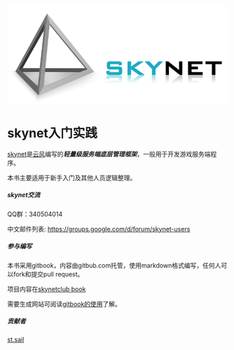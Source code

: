 ![skynet logo](static/logo/skynet.png)

skynet入门实践
====

[skynet](https://github.com/cloudwu/skynet)是[云风](http://blog.codingnow.com/)编写的***轻量级服务端底层管理框架***，一般用于开发游戏服务端程序。

本书主要适用于新手入门及其他人员逻辑整理。

##### skynet交流

QQ群：340504014

中文邮件列表: https://groups.google.com/d/forum/skynet-users

##### 参与编写

本书采用gitbook，内容由gitbub.com托管，使用markdown格式编写，任何人可以fork和提交pull request。

项目内容在[skynetclub book](https://github.com/skynetclub/book)

需要生成网站可阅读[gitbook的使用](http://dockerpool.com/static/books/gitbook_cn/index.html)了解。



##### 贡献者

[st.sail](http://forthxu.com/blog/)